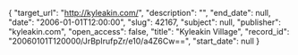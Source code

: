 {
  "target_url": "http://kyleakin.com/", 
  "description": "", 
  "end_date": null, 
  "date": "2006-01-01T12:00:00", 
  "slug": 42167, 
  "subject": null, 
  "publisher": "kyleakin.com", 
  "open_access": false, 
  "title": "Kyleakin Village", 
  "record_id": "20060101T120000/JrBpIrufpZr/e10/a4Z6Cw==", 
  "start_date": null
}

